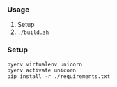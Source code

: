 ### Usage

 1. Setup
 2. `./build.sh`


### Setup

    pyenv virtualenv unicorn
    pyenv activate unicorn
    pip install -r ./requirements.txt
